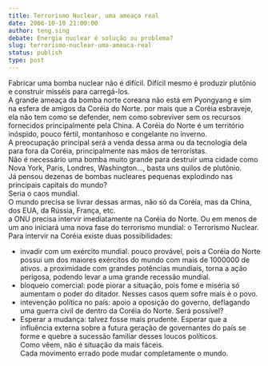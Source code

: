 ```yaml
---
title: Terrorismo Nuclear, uma ameaça real
date: 2006-10-10 21:00:00
author: teng.sing
debate: Energia nuclear é solução ou problema?
slug: terrorismo-nuclear-uma-ameaca-real
status: publish 
type: post
---
```


Fabricar uma bomba nuclear não é difícil. Difícil mesmo é produzir plutônio e construir misséis para carregá-los.  
A grande ameaça da bomba norte coreana não está em Pyongyang e sim na esfera de amigos da Coréia do Norte. por mais que a Coréia esbraveje, ela não tem como se defender, nem como sobreviver sem os recursos fornecidos principalmente pela China. A Coréia do Norte é um território inóspido, pouco fértil, montanhoso e congelante no inverno.  
A preocupação principal será a venda dessa arma ou da tecnologia dela para fora da Coréia, principalmente nas mãos de terroristas.  
Não é necessário uma bomba muito grande para destruir uma cidade como Nova York, Paris, Londres, Washington..., basta uns quilos de plutônio.  
Já pensou dezenas de bombas nucleares pequenas explodindo nas principais capitais do mundo?  
Seria o caos mundial.  
O mundo precisa se livrar dessas armas, não só da Coréia, mas da China, dos EUA, da Rússia, França, etc.  
a ONU precisa intervir imediatamente na Coréia do Norte. Ou em menos de um ano iniciará uma nova fase do terrorismo mundial: o Terrorismo Nuclear.  
Para intervir na Coréia existe duas possibilidades:   
- invadir com um exército mundial. pouco provável, pois a Coréia do Norte possui um dos maiores exércitos do mundo com mais de 1000000 de ativos. a proximidade com grandes potências mundiais, torna a ação perigosa, podendo levar a uma grande recessão mundial.  
- bloqueio comercial: pode piorar a situação, pois fome e miséria só aumentam o poder do ditador. Nesses casos quem sofre mais é o povo.   
- intevenção política no país: apoio a oposição do governo, deflagando uma guerra civil de dentro da Coréia do Norte. Será possível?  
- Esperar a mudança: talvez fosse mais prudente. Esperar que a influência externa sobre a futura geração de governantes do país se forme e quebre a sucessão familiar desses loucos políticos.  
Como vêem, não é situação da mais fáceis.  
Cada movimento errado pode mudar completamente o mundo.  
  
  


